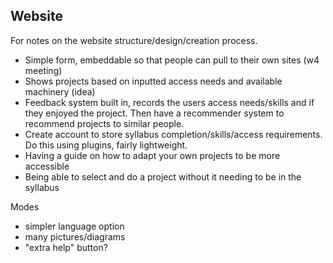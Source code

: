 ## Website
For notes on the website structure/design/creation process. 

* Simple form, embeddable so that people can pull to their own sites (w4 meeting)
* Shows projects based on inputted access needs and available machinery (idea)
* Feedback system built in, records the users access needs/skills and if they enjoyed the project. Then have a recommender system to recommend projects to similar people.
* Create account to store syllabus completion/skills/access requirements. Do this using plugins, fairly lightweight. 
* Having a guide on how to adapt your own projects to be more accessible
* Being able to select and do a project without it needing to be in the syllabus

Modes
* simpler language option
* many pictures/diagrams
* "extra help" button?